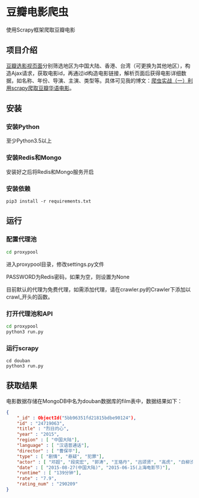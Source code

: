 # 豆瓣电影爬虫

使用Scrapy框架爬取豆瓣电影


## 项目介绍

[豆瓣选影视页面](https://movie.douban.com/tag/#/?sort=U&range=0,10&tags=%E7%94%B5%E5%BD%B1)分别筛选地区为中国大陆、香港、台湾（可更换为其他地区），构造Ajax请求，获取电影id，再通过id构造电影链接，解析页面后获得电影详细数据，如名称、年份、导演、主演、类型等。具体可见我的博文：[爬虫实战（一）利用scrapy爬取豆瓣华语电影](https://blog.csdn.net/weixin_43004311/article/details/82962159)。



## 安装

### 安装Python

至少Python3.5以上

### 安装Redis和Mongo

安装好之后将Redis和Mongo服务开启

### 安装依赖

```
pip3 install -r requirements.txt
```



## 运行

### 配置代理池

```bash
cd proxypool
```

进入proxypool目录，修改settings.py文件

PASSWORD为Redis密码，如果为空，则设置为None

目前默认的代理为免费代理，如需添加代理，请在crawler.py的Crawler下添加以crawl_开头的函数。

### 打开代理池和API

```bash
cd proxypool
python3 run.py
```

### 运行scrapy

```
cd douban
python3 run.py
```



## 获取结果

电影数据存储在MongoDB中名为douban数据库的film表中，数据结果如下：

```json
{
    "_id" : ObjectId("5bb96351fd21815bdbe90124"),
    "id" : "24719063",
    "title" : "烈日灼心",
    "year" : "2015",
    "region" : [ "中国大陆"],
    "language" : [ "汉语普通话"],
    "director" : [ "曹保平"],
    "type" : [ "剧情", "悬疑", "犯罪"],
    "actor" : [ "邓超", "段奕宏", "郭涛", "王珞丹", "吕颂贤", "高虎", "白柳汐", "杜志国"],
    "date" : [ "2015-08-27(中国大陆)", "2015-06-15(上海电影节)"],
    "runtime" : [ "139分钟"],
    "rate" : "7.9",
    "rating_num" : "290209"
}
```

